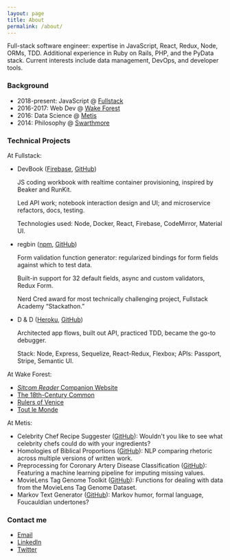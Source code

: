 ```yaml
---
layout: page
title: About
permalink: /about/
---
```


Full-stack software engineer: expertise in JavaScript, React, Redux, Node, ORMs, TDD. Additional experience in Ruby on Rails, PHP, and the PyData stack. Current interests include data management, DevOps, and developer tools.

### Background
- 2018-present: JavaScript @ [Fullstack](https://www.fullstackacademy.com/)
- 2016-2017: Web Dev @ [Wake Forest](https://build.zsr.wfu.edu/)
- 2016: Data Science @ [Metis](https://www.thisismetis.com/)
- 2014: Philosophy @ [Swarthmore](https://www.swarthmore.edu/philosophy)

### Technical Projects
At Fullstack:
- DevBook ([Firebase](https://codesnippets-c9eee.firebaseapp.com/), [GitHub](https://github.com/devbook-live))

   JS coding workbook with realtime container provisioning, inspired by Beaker and RunKit.

   Led API work; notebook interaction design and UI; and microservice refactors, docs, testing.

   Technologies used: Node, Docker, React, Firebase, CodeMirror, Material UI.

- regbin ([npm](http://npm.im/regbin), [GitHub](https://github.com/bellentuck/regbin))

   Form validation function generator: regularized bindings for form fields against which to test data.

   Built-in support for 32 default fields, async and custom validators, Redux Form.

   Nerd Cred award for most technically challenging project, Fullstack Academy “Stackathon.”

- D & D ([Heroku](https://dd-wine.herokuapp.com/), [GitHub](https://github.com/dd-grace-shopper/dd-grace-shopper))

   Architected app flows, built out API, practiced TDD, became the go-to debugger.

   Stack: Node, Express, Sequelize, React-Redux, Flexbox; APIs: Passport, Stripe, Semantic UI.

At Wake Forest:
- [*Sitcom Reader* Companion Website](https://build.zsr.wfu.edu/sitcom-reader/)
- [The 18th-Century Common](https://www.18thcenturycommon.org/)
- [Rulers of Venice](http://rulersofvenice.org/)
- [Tout le Monde](https://cloud.lib.wfu.edu/blog/toutlemonde-spring-2017/)

At Metis:
- Celebrity Chef Recipe Suggester ([GitHub](https://github.com/bellentuck/Celebrity-Chef-Recipe-Suggester)): Wouldn't you like to see what celebrity chefs could do with your ingredients?
- Homologies of Biblical Proportions ([GitHub](https://github.com/bellentuck/Homologies-of-Biblical-Proportions)): NLP comparing rhetoric across multiple versions of written work.
- Preprocessing for Coronary Artery Disease Classification ([GitHub](https://github.com/bellentuck/kardiac_kids/tree/master/preprocessing)): Featuring a machine learning pipeline for imputing missing values.
- MovieLens Tag Genome Toolkit ([GitHub](https://github.com/bellentuck/MovieLens-Tag-Genome-toolkit)): Functions for dealing with data from the MovieLens Tag Genome Dataset.
- Markov Text Generator ([GitHub](https://github.com/bellentuck/Markov-Text-Generator)): Markov humor, formal language, Foucauldian undertones?


### Contact me
- [Email](ellentuckben@gmail.com)
- [LinkedIn](linkedin.com/in/bellentuck)
- [Twitter](https://twitter.com/bellentuck)
